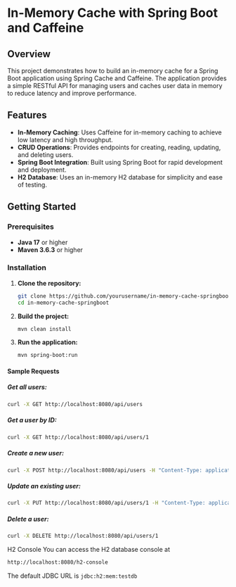# In-Memory Cache with Spring Boot and Caffeine

## Overview

This project demonstrates how to build an in-memory cache for a Spring Boot application using Spring Cache and Caffeine. The application provides a simple RESTful API for managing users and caches user data in memory to reduce latency and improve performance.

## Features

- **In-Memory Caching**: Uses Caffeine for in-memory caching to achieve low latency and high throughput.
- **CRUD Operations**: Provides endpoints for creating, reading, updating, and deleting users.
- **Spring Boot Integration**: Built using Spring Boot for rapid development and deployment.
- **H2 Database**: Uses an in-memory H2 database for simplicity and ease of testing.

## Getting Started

### Prerequisites

- **Java 17** or higher
- **Maven 3.6.3** or higher

### Installation

1. **Clone the repository:**

    ```bash
    git clone https://github.com/yourusername/in-memory-cache-springboot.git
    cd in-memory-cache-springboot
    ```

2. **Build the project:**

    ```bash
    mvn clean install
    ```

3. **Run the application:**

    ```bash
    mvn spring-boot:run
    ```

#### Sample Requests
##### Get all users:

```bash
curl -X GET http://localhost:8080/api/users
```

##### Get a user by ID:
```bash
curl -X GET http://localhost:8080/api/users/1
```

##### Create a new user:
```bash
curl -X POST http://localhost:8080/api/users -H "Content-Type: application/json" -d '{"name": "John Doe", "email": "john.doe@example.com"}'
```

##### Update an existing user:
```bash
curl -X PUT http://localhost:8080/api/users/1 -H "Content-Type: application/json" -d '{"name": "Jane Doe", "email": "jane.doe@example.com"}'
```

##### Delete a user:
```bash
curl -X DELETE http://localhost:8080/api/users/1
```

H2 Console
You can access the H2 database console at
```bash 
http://localhost:8080/h2-console
```
The default JDBC URL is `jdbc:h2:mem:testdb`

